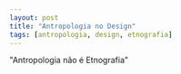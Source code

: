 ```yaml
---
layout: post
title: "Antropologia no Design"
tags: [antropologia, design, etnografia]
---
```


"Antropologia não é Etnografia" 